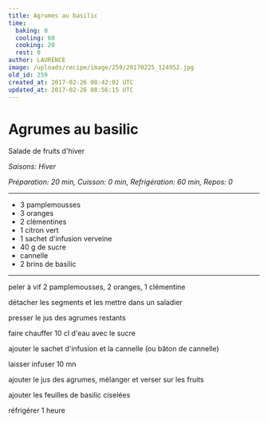 ```yaml
---
title: Agrumes au basilic
time:
  baking: 0
  cooling: 60
  cooking: 20
  rest: 0
author: LAURENCE
image: /uploads/recipe/image/259/20170225_124952.jpg
old_id: 259
created_at: 2017-02-26 08:42:02 UTC
updated_at: 2017-02-26 08:56:15 UTC
---
```


# Agrumes au basilic

Salade de fruits d'hiver

_Saisons: Hiver_

_Préparation: 20 min, Cuisson: 0 min, Refrigération: 60 min, Repos: 0_

---

- 3 pamplemousses
- 3 oranges
- 2 clémentines
- 1 citron vert
- 1 sachet d'infusion verveine
- 40 g de sucre
- cannelle
- 2 brins de basilic

---

peler à vif 2 pamplemousses, 2 oranges, 1 clémentine

détacher les segments et les mettre dans un saladier

presser le jus des agrumes restants

faire chauffer 10 cl d'eau avec le sucre

ajouter le sachet d'infusion et la cannelle (ou bâton de cannelle)

laisser infuser 10 mn

ajouter le jus des agrumes, mélanger et verser sur les fruits

ajouter les feuilles de basilic ciselées

réfrigérer 1 heure
